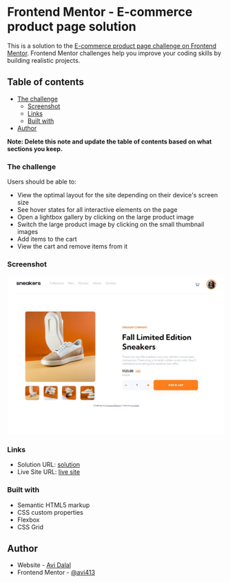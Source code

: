 # Frontend Mentor - E-commerce product page solution

This is a solution to the [E-commerce product page challenge on Frontend Mentor](https://www.frontendmentor.io/challenges/ecommerce-product-page-UPsZ9MJp6). Frontend Mentor challenges help you improve your coding skills by building realistic projects.

## Table of contents


- [The challenge](#the-challenge)
  - [Screenshot](#screenshot)
  - [Links](#links)
  - [Built with](#built-with)
- [Author](#author)

**Note: Delete this note and update the table of contents based on what sections you keep.**


### The challenge

Users should be able to:

- View the optimal layout for the site depending on their device's screen size
- See hover states for all interactive elements on the page
- Open a lightbox gallery by clicking on the large product image
- Switch the large product image by clicking on the small thumbnail images
- Add items to the cart
- View the cart and remove items from it

### Screenshot

![screenshot of the E-commerce product page coding challenge](./screenshot.JPG)
### Links

- Solution URL: [solution](https://github.com/avi413/ecommerce-product-page-main.git)
- Live Site URL: [live site](https://avi413.github.io/ecommerce-product-page-main/)
### Built with

- Semantic HTML5 markup
- CSS custom properties
- Flexbox
- CSS Grid

## Author

- Website - [Avi Dalal](https://github.com/avi413)
- Frontend Mentor - [@avi413](https://www.frontendmentor.io/profile/avi413)

